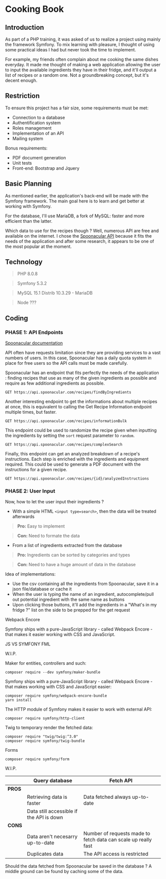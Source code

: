 # Cooking Book

## Introduction

As part of a PHP training, it was asked of us to realize a project using mainly the framework Symfony. To mix learning with pleasure, I thought of using some practical ideas I had but never took the time to implement.

For example, my friends often complain about me cooking the same dishes everyday. It made me thought of making a web application allowing the user to input the available ingredients they have in their fridge, and it'll output a list of recipes or a random one. Not a groundbreaking concept, but it's decent enough.

## Restriction

To ensure this project has a fair size, some requirements must be met:
- Connection to a database
- Authentification system
- Roles management
- Implementation of an API
- Mailing system

Bonus requirements:
- PDF document generation
- Unit tests
- Front-end: Bootstrap and Jquery

## Basic Planning

As mentioned earlier, the application's back-end will be made with the Symfony framework. The main goal here is to learn and get better at working with Symfony.

For the database, I'll use MariaDB, a fork of MySQL: faster and more efficient than the latter.

Which data to use for the recipes though ? Well, numerous API are free and available on the internet. I chose the [Spoonacular API](https://spoonacular.com/food-api) because it fits the needs of the application and after some research, it appears to be one of the most popular at the moment.

## Technology

> PHP 8.0.8

> Symfony 5.3.2

> MySQL 15.1 Distrib 10.3.29 - MariaDB

> Node ???

## Coding

### PHASE 1: API Endpoints

[Spoonacular documentation](https://spoonacular.com/food-api/docs)

API often have requests limitation since they are providing services to a vast numbers of users. In this case, Spoonacular has a daily quota system in place for free users so the API calls must be made carefully.

Spoonacular has an endpoint that fits perfectly the needs of the application : finding recipes that use as many of the given ingredients as possible and require as few additional ingredients as possible.

    GET https://api.spoonacular.com/recipes/findByIngredients

Another interesting endpoint to get the informations about multiple recipes at once, this is equivalent to calling the Get Recipe Information endpoint multiple times, but faster.

    GET https://api.spoonacular.com/recipes/informationBulk

This endpoint could be used to randomize the recipe given when inputting the ingredients by setting the `sort` request parameter to `random`.

    GET https://api.spoonacular.com/recipes/complexSearch

Finally, this endpoint can get an analyzed breakdown of a recipe's instructions. Each step is enriched with the ingredients and equipment required. This could be used to generate a PDF document with the instructions for a given recipe. 

    GET https://api.spoonacular.com/recipes/{id}/analyzedInstructions

### PHASE 2: User Input

Now, how to let the user input their ingredients ? 

- With a simple HTML `<input type=search>`, then the data will be treated afterwards

> **Pro:** Easy to implement

> **Con:** Need to formate the data

- From a list of ingredients extracted from the database

> **Pro:** Ingredients can be sorted by categories and types

> **Con:** Need to have a huge amount of data in the database

Idea of implementations:
- Use the csv containing all the ingredients from Spoonacular, save it in a json file/database or cache it
- When the user is typing the name of an ingredient, autocomplete/pull out potential ingredient with the same name as buttons
- Upon clicking those buttons, it'll add the ingredients in a "What's in my fridge ?" list on the side to be prepped for the get request

Webpack Encore

Symfony ships with a pure-JavaScript library - called Webpack Encore - that makes it easier working with CSS and JavaScript.

JS VS SYMFONY FML

W.I.P.

Maker for entities, controllers and such:

    composer require --dev symfony/maker-bundle

Symfony ships with a pure-JavaScript library - called Webpack Encore - that makes working with CSS and JavaScript easier:

    composer require symfony/webpack-encore-bundle
    yarn install

The HTTP module of Symfony makes it easier to work with external API:

    composer require symfony/http-client

Twig to temporary render the fetched data:

    composer require "twig/twig:^3.0"
    composer require symfony/twig-bundle

Forms

    composer require symfony/form

W.I.P.

| | **Query database** | **Fetch API** |
| --- | --- | --- |
| **PROS** | | |
| | Retrieving data is faster | Data fetched always up-to-date |
| | Data still accessible if the API is down |  |
| **CONS** | | |
| | Data aren't necesarry up-to-date | Number of requests made to fetch data can scale up really fast |
| | Duplicates data | The API access is restricted |

Should the data fetched from Spoonacular be saved in the database ? A middle ground can be found by caching some of the data.
